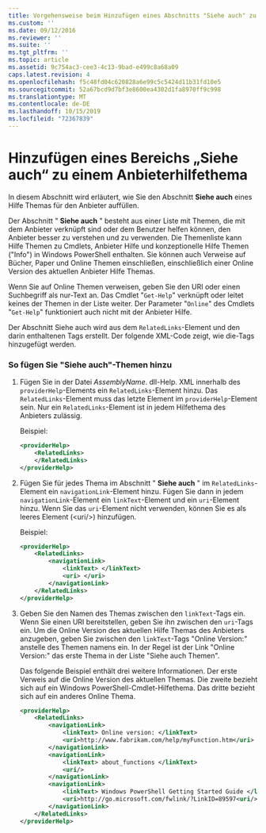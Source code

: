 ```yaml
---
title: Vorgehensweise beim Hinzufügen eines Abschnitts "Siehe auch" zu einem Anbieter-Hilfethema | Microsoft-Dokumentation
ms.custom: ''
ms.date: 09/12/2016
ms.reviewer: ''
ms.suite: ''
ms.tgt_pltfrm: ''
ms.topic: article
ms.assetid: 9c754ac3-cee3-4c13-9bad-e499c8a68a09
caps.latest.revision: 4
ms.openlocfilehash: f5c48fd04c620828a6e99c5c5424d11b31fd10e5
ms.sourcegitcommit: 52a67bcd9d7bf3e8600ea4302d1fa8970ff9c998
ms.translationtype: MT
ms.contentlocale: de-DE
ms.lasthandoff: 10/15/2019
ms.locfileid: "72367839"
---
```

# <a name="how-to-add-a-see-also-section-to-a-provider-help-topic"></a>Hinzufügen eines Bereichs „Siehe auch“ zu einem Anbieterhilfethema

In diesem Abschnitt wird erläutert, wie Sie den Abschnitt **Siehe auch** eines Hilfe Themas für den Anbieter auffüllen.

Der Abschnitt " **Siehe auch** " besteht aus einer Liste mit Themen, die mit dem Anbieter verknüpft sind oder dem Benutzer helfen können, den Anbieter besser zu verstehen und zu verwenden. Die Themenliste kann Hilfe Themen zu Cmdlets, Anbieter Hilfe und konzeptionelle Hilfe Themen ("Info") in Windows PowerShell enthalten. Sie können auch Verweise auf Bücher, Paper und Online Themen einschließen, einschließlich einer Online Version des aktuellen Anbieter Hilfe Themas.

Wenn Sie auf Online Themen verweisen, geben Sie den URI oder einen Suchbegriff als nur-Text an. Das Cmdlet "`Get-Help`" verknüpft oder leitet keines der Themen in der Liste weiter. Der Parameter "`Online`" des Cmdlets "`Get-Help`" funktioniert auch nicht mit der Anbieter Hilfe.

Der Abschnitt Siehe auch wird aus dem `RelatedLinks`-Element und den darin enthaltenen Tags erstellt. Der folgende XML-Code zeigt, wie die-Tags hinzugefügt werden.

### <a name="to-add-see-also-topics"></a>So fügen Sie "Siehe auch"-Themen hinzu

1. Fügen Sie in der Datei *AssemblyName*. dll-Help. XML innerhalb des `providerHelp`-Elements ein `RelatedLinks`-Element hinzu. Das `RelatedLinks`-Element muss das letzte Element im `providerHelp`-Element sein. Nur ein `RelatedLinks`-Element ist in jedem Hilfethema des Anbieters zulässig.

   Beispiel:

    ```xml
    <providerHelp>
        <RelatedLinks>
        </RelatedLinks>
    </providerHelp>
    ```

2. Fügen Sie für jedes Thema im Abschnitt " **Siehe auch** " im `RelatedLinks`-Element ein `navigationLink`-Element hinzu. Fügen Sie dann in jedem `navigationLink`-Element ein `linkText`-Element und ein `uri`-Element hinzu. Wenn Sie das `uri`-Element nicht verwenden, können Sie es als leeres Element (\<uri/>) hinzufügen.

   Beispiel:

    ```xml
    <providerHelp>
        <RelatedLinks>
            <navigationLink>
                <linkText> </linkText>
                <uri> </uri>
            </navigationLink>
        </RelatedLinks>
    </providerHelp>
    ```

3. Geben Sie den Namen des Themas zwischen den `linkText`-Tags ein. Wenn Sie einen URI bereitstellen, geben Sie ihn zwischen den `uri`-Tags ein. Um die Online Version des aktuellen Hilfe Themas des Anbieters anzugeben, geben Sie zwischen den `linkText`-Tags "Online Version:" anstelle des Themen namens ein. In der Regel ist der Link "Online Version:" das erste Thema in der Liste "Siehe auch Themen".

   Das folgende Beispiel enthält drei weitere Informationen. Der erste Verweis auf die Online Version des aktuellen Themas. Die zweite bezieht sich auf ein Windows PowerShell-Cmdlet-Hilfethema. Das dritte bezieht sich auf ein anderes Online Thema.

    ```xml
    <providerHelp>
        <RelatedLinks>
            <navigationLink>
                <linkText> Online version: </linkText>
                <uri>http://www.fabrikam.com/help/myFunction.htm</uri>
            </navigationLink>
            <navigationLink>
                <linkText> about_functions </linkText>
                <uri/>
            </navigationLink>
            <navigationLink>
                <linkText> Windows PowerShell Getting Started Guide </linkText>
                <uri>http://go.microsoft.com/fwlink/?LinkID=89597<uri/>
            </navigationLink>
        </RelatedLinks>
    </providerHelp>
    ```